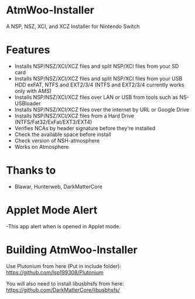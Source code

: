 # AtmWoo-Installer
A NSP, NSZ, XCI, and XCZ Installer for Nintendo Switch
# Features

   - Installs NSP/NSZ/XCI/XCZ files and split NSP/XCI files from your SD card
   - Installs NSP/NSZ/XCI/XCZ files and split NSP/XCI files from your USB HDD exFAT, NTFS and EXT2/3/4 (NTFS and EXT2/3/4 currently works only with AMS)
   - Installs NSP/NSZ/XCI/XCZ files over LAN or USB from tools such as NS-USBloader
   - Installs NSP/NSZ/XCI/XCZ files over the internet by URL or Google Drive
   - Installs NSP/NSZ/XCI/XCZ files from a Hard Drive (NTFS/Fat32/ExFat/EXT3/EXT4)
   - Verifies NCAs by header signature before they're installed
   - Check the available space before install
   - Check version of NSH-atmosphere
   - Works on Atmosphere
    
# Thanks to

   - Blawar, Hunterweb, DarkMatterCore
# Applet Mode Alert

-This app alert when is opened in Applet mode.
    
# Building AtmWoo-Installer

Use Plutonium from here (Put in include folder): https://github.com/lsp199308/Plutonium

You will also need to install libusbhsfs from here: https://github.com/DarkMatterCore/libusbhsfs/
